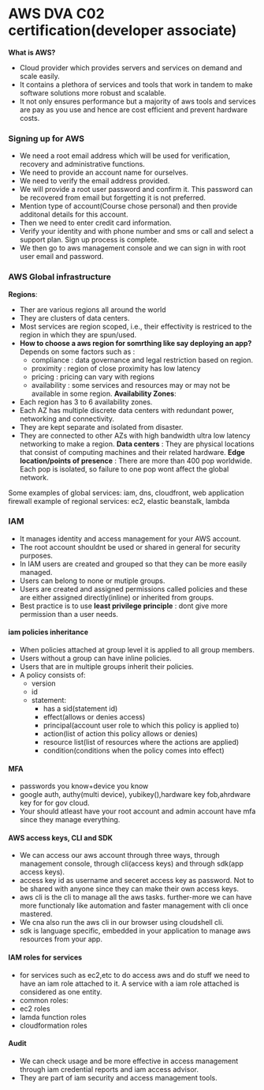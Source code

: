 # AWS DVA C02 certification(developer associate)
**What is AWS?**
* Cloud provider which provides servers and services on demand and scale easily.
* It contains a plethora of services and tools that work in tandem to make software solutions more robust and scalable.
* It not only ensures performance but a majority of aws tools and services are pay as you use and hence are cost efficient and prevent hardware costs.

### Signing up for AWS
* We need a root email address which will be used for verification, recovery and administrative functions.
* We need to provide an account name for ourselves.
* We need to verify the email address provided.
* We will provide a root user password and confirm it. This password can be recovered from email but forgetting it is not preferred.
* Mention type of account(Course chose personal) and then provide additonal details for this account.
* Then we need to enter credit card information.
* Verify your identity and with phone number and sms or call and select a support plan. Sign up process is complete.
* We then go to aws management console and we can sign in with root user email and password.

### AWS Global infrastructure
**Regions**: 
* Ther are various regions all around the world 
* They are clusters of data centers.
* Most services are region scoped, i.e., their effectivity is restriced to the region in which they are spun/used.
* **How to choose a aws region for somrthing like say deploying an app?**
Depends on some factors such as :
  * compliance : data governance and legal restriction based on region.
  * proximity : region of close proximity has low latency
  * pricing : pricing can vary with regions
  * availability : some services and resources may or may not be available in some region.
**Availability Zones**:
* Each region has 3 to 6 availability zones.
* Each AZ has multiple discrete data centers with redundant power, networking and connectivity.
* They are kept separate and isolated from disaster.
* They are connected to other AZs with high bandwidth ultra low latency networking to make a region.
**Data centers** : They are physical locations that consist of computing machines and their related hardware.
**Edge location/points of presence** : There are more than 400 pop worldwide. Each pop is isolated, so failure to one pop wont affect the global network.

Some examples of global services: iam, dns, cloudfront, web application firewall
example of regional services: ec2, elastic beanstalk, lambda

### IAM
* It manages identity and access management for your AWS account.
* The root account shouldnt be used or shared in general for security purposes.
* In IAM users are created and grouped so that they can be more easily managed.
* Users can belong to none or mutiple groups.
* Users are created and assigned permissions called policies and these are either assigned directly(inline) or inherited from groups.
* Best practice is to use **least privilege principle** : dont give more permission than a user needs.

#### iam policies inheritance
* When policies attached at group level it is applied to all group members.
* Users without a group can have inline policies.
* Users that are in multiple groups inherit their policies.
* A policy consists of:
  * version
  * id
  * statement:
    * has a sid(statement id)
    * effect(allows or denies access)
    * principal(account user role to which this policy is applied to)
    * action(list of action this policy allows or denies)
    * resource list(list of resources where the actions are applied)
    * condition(conditions when the policy comes into effect)
 
#### MFA
* passwords you know+device you know
* google auth, authy(multi device), yubikey(),hardware key fob,ahrdware key for for gov cloud.
* Your should atleast have your root account and admin account have mfa since they manage everything.

#### AWS access keys, CLI and SDK
* We can access our aws account through three ways, through management console, through cli(access keys) and through sdk(app access keys).
* access key id as username and seceret access key as password. Not to be shared with anyone since they can make their own access keys.
* aws cli is the cli to manage all the aws tasks. further-more we can have more functionaly like automation and faster management with cli once mastered.
* We cna also run the aws cli in our browser using cloudshell cli.
* sdk is language specific, embedded in your application to manage aws resources from your app.

#### IAM roles for services
* for services such as ec2,etc to do access aws and do stuff we need to have an iam role attached to it. A service with a iam role attached is considered as one entity.
* common roles:
*  ec2 roles
*  lamda function roles
*  cloudformation roles

#### Audit
* We can check usage and be more effective in access management through iam credential reports and iam access advisor.
* They are part of iam security and access management tools.



